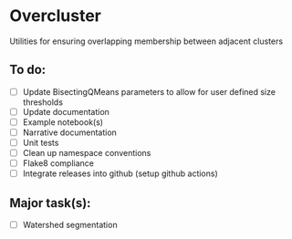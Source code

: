 Overcluster
===========

Utilities for ensuring overlapping membership between adjacent clusters

To do:
-----

- [ ] Update BisectingQMeans parameters to allow for user defined size thresholds
- [ ] Update documentation
- [ ] Example notebook(s)
- [ ] Narrative documentation
- [ ] Unit tests
- [ ] Clean up namespace conventions
- [ ] Flake8 compliance 
- [ ] Integrate releases into github (setup github actions)

Major task(s):
--------------

- [ ] Watershed segmentation
